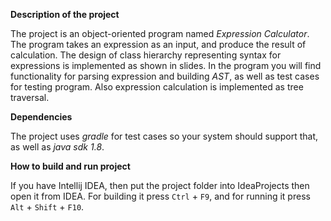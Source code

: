 **Description of the project**

The project is an object-oriented program 
named _Expression Calculator_. The program takes 
an expression as an input, and produce the result 
of calculation. The design of class hierarchy representing 
syntax for expressions is implemented as shown in slides.
 In the program you will find functionality for parsing 
 expression and building _AST_, as well as test cases for testing 
 program. Also expression calculation is implemented as 
 tree traversal.
 
 **Dependencies**

The project uses _gradle_ for test cases so your system should 
support that, as well as _java sdk 1.8_.

**How to build and run project**

If you have Intellij IDEA, then put the project folder into IdeaProjects 
then open it from IDEA. For building it press `Ctrl` + `F9`, and for 
running it press `Alt` + `Shift` + `F10`.